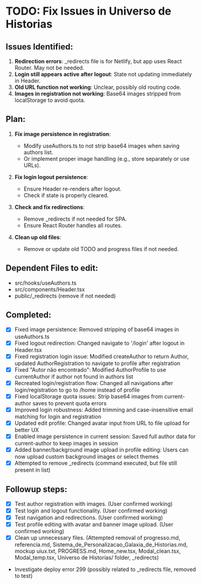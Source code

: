 # TODO: Fix Issues in Universo de Historias

## Issues Identified:
1. **Redirection errors**: _redirects file is for Netlify, but app uses React Router. May not be needed.
2. **Login still appears active after logout**: State not updating immediately in Header.
3. **Old URL function not working**: Unclear, possibly old routing code.
4. **Images in registration not working**: Base64 images stripped from localStorage to avoid quota.

## Plan:
1. **Fix image persistence in registration**:
   - Modify useAuthors.ts to not strip base64 images when saving authors list.
   - Or implement proper image handling (e.g., store separately or use URLs).

2. **Fix login logout persistence**:
   - Ensure Header re-renders after logout.
   - Check if state is properly cleared.

3. **Check and fix redirections**:
   - Remove _redirects if not needed for SPA.
   - Ensure React Router handles all routes.

4. **Clean up old files**:
   - Remove or update old TODO and progress files if not needed.

## Dependent Files to edit:
- src/hooks/useAuthors.ts
- src/components/Header.tsx
- public/_redirects (remove if not needed)

## Completed:
- [x] Fixed image persistence: Removed stripping of base64 images in useAuthors.ts
- [x] Fixed logout redirection: Changed navigate to '/login' after logout in Header.tsx
- [x] Fixed registration login issue: Modified createAuthor to return Author, updated AuthorRegistration to navigate to profile after registration
- [x] Fixed "Autor não encontrado": Modified AuthorProfile to use currentAuthor if author not found in authors list
- [x] Recreated login/registration flow: Changed all navigations after login/registration to go to /home instead of profile
- [x] Fixed localStorage quota issues: Strip base64 images from current-author saves to prevent quota errors
- [x] Improved login robustness: Added trimming and case-insensitive email matching for login and registration
- [x] Updated edit profile: Changed avatar input from URL to file upload for better UX
- [x] Enabled image persistence in current session: Saved full author data for current-author to keep images in session
- [x] Added banner/background image upload in profile editing: Users can now upload custom background images or select themes
- [x] Attempted to remove _redirects (command executed, but file still present in list)

## Followup steps:
- [x] Test author registration with images. (User confirmed working)
- [x] Test login and logout functionality. (User confirmed working)
- [x] Test navigation and redirections. (User confirmed working)
- [x] Test profile editing with avatar and banner image upload. (User confirmed working)
- [x] Clean up unnecessary files. (Attempted removal of progresso.md, referencia.md, Sistema_de_Personalizacao_Galaxia_de_Historias.md, mockup uiux.txt, PROGRESS.md, Home_new.tsx, Modal_clean.tsx, Modal_temp.tsx, Universo de Historias/ folder, _redirects)
- Investigate deploy error 299 (possibly related to _redirects file, removed to test)
